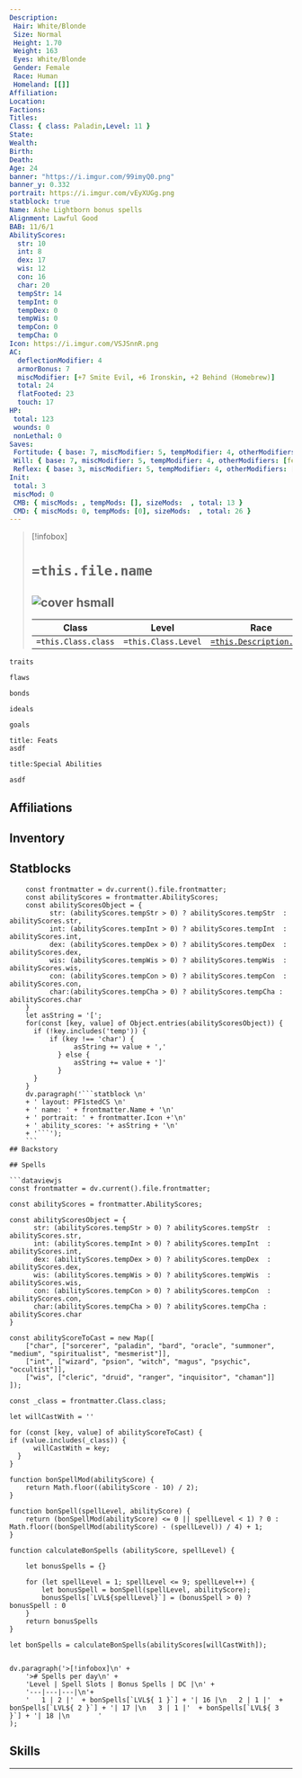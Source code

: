 ```yaml
---
Description:
 Hair: White/Blonde
 Size: Normal
 Height: 1.70
 Weight: 163
 Eyes: White/Blonde
 Gender: Female
 Race: Human 
 Homeland: [[]]
Affiliation: 
Location: 
Factions: 
Titles: 
Class: { class: Paladin,Level: 11 }
State: 
Wealth: 
Birth: 
Death: 
Age: 24 
banner: "https://i.imgur.com/99imyQ0.png"
banner_y: 0.332
portrait: https://i.imgur.com/vEyXUGg.png
statblock: true
Name: Ashe Lightborn bonus spells
Alignment: Lawful Good
BAB: 11/6/1 
AbilityScores:
  str: 10
  int: 8
  dex: 17
  wis: 12
  con: 16
  char: 20
  tempStr: 14
  tempInt: 0
  tempDex: 0
  tempWis: 0
  tempCon: 0
  tempCha: 0
Icon: https://i.imgur.com/VSJSnnR.png
AC:
  deflectionModifier: 4
  armorBonus: 7
  miscModifier: [+7 Smite Evil, +6 Ironskin, +2 Behind (Homebrew)]
  total: 24
  flatFooted: 23
  touch: 17
HP: 
 total: 123
 wounds: 0
 nonLethal: 0
Saves:
 Fortitude: { base: 7, miscModifier: 5, tempModifier: 4, otherModifiers: [], total: 19 }
 Will: { base: 7, miscModifier: 5, tempModifier: 4, otherModifiers: [fear and charm allies 10ft +4], total: 19 }
 Reflex: { base: 3, miscModifier: 5, tempModifier: 4, otherModifiers: [], total: 15 }
Init: 
 total: 3
 miscMod: 0
 CMB: { miscMods: , tempMods: [], sizeMods:  , total: 13 } 
 CMD: { miscMods: 0, tempMods: [0], sizeMods:  , total: 26 }
---
```


>[!infobox]
># `=this.file.name` 
>![cover hsmall](https://i.imgur.com/vEyXUGg.png)
> --- 
>Class | Level  | Race |
> ---|---|---|
> `=this.Class.class`|`=this.Class.Level`| [`=this.Description.Race`](obsidian://adv-uri?vault=Game%20Systems&filepath=Pathfinder%201e%2FCore%20Rule%20Book%2FChapter%201%20-%20Getting%20Started%2F6%20Races%2FHumans.md)

```ad-Tr
traits
```

```ad-fw
flaws
```

```ad-Bd
bonds
```

```ad-idl
ideals
```

```ad-goals
goals
```

```ad-ft
title: Feats
asdf

```

```ad-sk
title:Special Abilities

asdf
```
## Affiliations

## Inventory

## Statblocks
```dataviewjs
	const frontmatter = dv.current().file.frontmatter;
	const abilityScores = frontmatter.AbilityScores;
	const abilityScoresObject = {
		  str: (abilityScores.tempStr > 0) ? abilityScores.tempStr  : abilityScores.str,
		  int: (abilityScores.tempInt > 0) ? abilityScores.tempInt  : abilityScores.int,
		  dex: (abilityScores.tempDex > 0) ? abilityScores.tempDex  : abilityScores.dex,
		  wis: (abilityScores.tempWis > 0) ? abilityScores.tempWis  : abilityScores.wis, 
		  con: (abilityScores.tempCon > 0) ? abilityScores.tempCon  : abilityScores.con, 
		  char:(abilityScores.tempCha > 0) ? abilityScores.tempCha : abilityScores.char 
	}
	let asString = '[';
	for(const [key, value] of Object.entries(abilityScoresObject)) {
	  if (!key.includes('temp')) {
		  if (key !== 'char') {
				asString += value + ','
			} else {
				asString += value + ']'
			}
	  }	
	}
	dv.paragraph('```statblock \n' 
	+ ' layout: PF1stedCS \n' 
	+ ' name: ' + frontmatter.Name + '\n'
	+ ' portrait: ' + frontmatter.Icon +'\n'
	+ ' ability_scores: '+ asString + '\n'
	+ '```');
	```
## Backstory

## Spells

```dataviewjs
const frontmatter = dv.current().file.frontmatter;

const abilityScores = frontmatter.AbilityScores;

const abilityScoresObject = {
	  str: (abilityScores.tempStr > 0) ? abilityScores.tempStr  : abilityScores.str,
	  int: (abilityScores.tempInt > 0) ? abilityScores.tempInt  : abilityScores.int,
	  dex: (abilityScores.tempDex > 0) ? abilityScores.tempDex  : abilityScores.dex,
	  wis: (abilityScores.tempWis > 0) ? abilityScores.tempWis  : abilityScores.wis, 
	  con: (abilityScores.tempCon > 0) ? abilityScores.tempCon  : abilityScores.con, 
	  char:(abilityScores.tempCha > 0) ? abilityScores.tempCha : abilityScores.char 
}

const abilityScoreToCast = new Map([
	["char", ["sorcerer", "paladin", "bard", "oracle", "summoner", "medium", "spiritualist", "mesmerist"]],
	["int", ["wizard", "psion", "witch", "magus", "psychic", "occultist"]],
	["wis", ["cleric", "druid", "ranger", "inquisitor", "chaman"]]
]);

const _class = frontmatter.Class.class;

let willCastWith = ''

for (const [key, value] of abilityScoreToCast) {
if (value.includes(_class)) {
      willCastWith = key;
  }
}

function bonSpellMod(abilityScore) {
    return Math.floor((abilityScore - 10) / 2);
}

function bonSpell(spellLevel, abilityScore) {
	return (bonSpellMod(abilityScore) <= 0 || spellLevel < 1) ? 0 : Math.floor((bonSpellMod(abilityScore) - (spellLevel)) / 4) + 1;
}

function calculateBonSpells (abilityScore, spellLevel) {
    
    let bonusSpells = {}
    
    for (let spellLevel = 1; spellLevel <= 9; spellLevel++) {
        let bonusSpell = bonSpell(spellLevel, abilityScore);
        bonusSpells[`LVL${spellLevel}`] = (bonusSpell > 0) ? bonusSpell : 0
    }
    return bonusSpells
}

let bonSpells = calculateBonSpells(abilityScores[willCastWith]);


dv.paragraph('>[!infobox]\n' + 
	'># Spells per day\n' +
	'Level | Spell Slots | Bonus Spells | DC |\n' +
	'---|---|---|\n'+
	'   1 | 2 |'  + bonSpells[`LVL${ 1 }`] + '| 16 |\n   2 | 1 |'  + bonSpells[`LVL${ 2 }`] + '| 17 |\n   3 | 1 |'  + bonSpells[`LVL${ 3 }`] + '| 18 |\n       '
);
```




## Skills


---